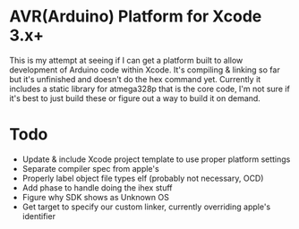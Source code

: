 AVR(Arduino) Platform for Xcode 3.x+
====================================

This is my attempt at seeing if I can get a platform built to allow development of Arduino code within Xcode.  It's compiling & linking so far but it's unfinished and doesn't do the hex command yet.  Currently it includes a static library for atmega328p that is the core code, I'm not sure if it's best to just build these or figure out a way to build it on demand.

Todo
====

* Update & include Xcode project template to use proper platform settings
* Separate compiler spec from apple's
* Properly label object file types elf (probably not necessary, OCD)
* Add phase to handle doing the ihex stuff
* Figure why SDK shows as Unknown OS
* Get target to specify our custom linker, currently overriding apple's identifier
